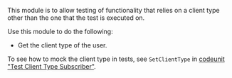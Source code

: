 This module is to allow testing of functionality that relies on a client type other than the one that the test is executed on.

Use this module to do the following:

- Get the client type of the user.

To see how to mock the client type in tests, see `SetClientType` in [codeunit "Test Client Type Subscriber"](https://github.com/microsoft/ALAppExtensions/blob/master/Modules/System%20Test%20Libraries/Client%20Type%20Management/src/TestClientTypeSubscriber.Codeunit.al).


